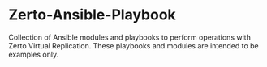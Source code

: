 # Zerto-Ansible-Playbook
Collection of Ansible modules and playbooks to perform operations with Zerto Virtual Replication. These playbooks and modules are intended to be examples only. 
